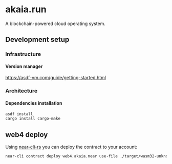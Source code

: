 # akaia.run

A blockchain-powered cloud operating system.

## Development setup

### Infrastructure

#### Version manager

<https://asdf-vm.com/guide/getting-started.html>

### Architecture

#### Dependencies installation

```bash
asdf install
cargo install cargo-make
```

## web4 deploy

Using [near-cli-rs](https://near.cli.rs) you can deploy the contract to your account:

```bash
near-cli contract deploy web4.akaia.near use-file ./target/wasm32-unknown-unknown/release/near_akaia_promo.wasm without-init-call network-config mainnet
```
